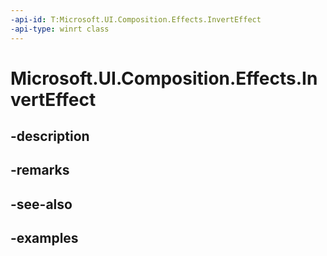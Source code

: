 ```yaml
---
-api-id: T:Microsoft.UI.Composition.Effects.InvertEffect
-api-type: winrt class
---
```


<!-- Class syntax.
public class InvertEffect : IGraphicsEffect, IGraphicsEffectSource
-->

# Microsoft.UI.Composition.Effects.InvertEffect

## -description

## -remarks

## -see-also

## -examples

